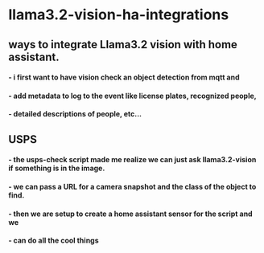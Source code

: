 # llama3.2-vision-ha-integrations

## ways to integrate Llama3.2 vision with home assistant. 

#### - i first want to have vision check an object detection from mqtt and 
#### - add metadata to log to the event like license plates, recognized people, 
#### - detailed descriptions of people, etc...



## USPS

#### - the usps-check script made me realize we can just ask llama3.2-vision if something is in the image. 
#### - we can pass a URL for a camera snapshot and the class of the object to find.
#### - then we are setup to create a home assistant sensor for the script and we 
#### - can do all the cool things
